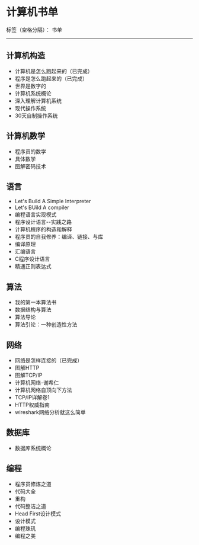 # 计算机书单

标签（空格分隔）： 书单

---

## 计算机构造

* 计算机是怎么跑起来的（已完成）
* 程序是怎么跑起来的（已完成）
* 世界是数字的
* 计算机系统概论
* 深入理解计算机系统
* 现代操作系统
* 30天自制操作系统

## 计算机数学

* 程序员的数学
* 具体数学
* 图解密码技术

## 语言

* Let's Build A Simple Interpreter
* Let's BUild A compiler
* 编程语言实现模式
* 程序设计语言--实践之路
* 计算机程序的构造和解释
* 程序员的自我修养：编译、链接、与库
* 编译原理
* 汇编语言
* C程序设计语言
* 精通正则表达式

## 算法

* 我的第一本算法书
* 数据结构与算法
* 算法导论
* 算法引论：一种创造性方法

## 网络

* 网络是怎样连接的（已完成）
* 图解HTTP
* 图解TCP/IP
* 计算机网络-谢希仁
* 计算机网络自顶向下方法
* TCP/IP详解卷1
* HTTP权威指南
* wireshark网络分析就这么简单

## 数据库

* 数据库系统概论

## 编程

* 程序员修炼之道
* 代码大全
* 重构
* 代码整洁之道
* Head First设计模式
* 设计模式
* 编程珠玑
* 编程之美
